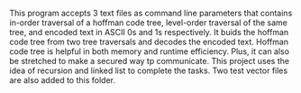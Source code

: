 This program accepts 3 text files as command line parameters that contains in-order traversal of a hoffman code tree, level-order traversal of the same tree, and encoded text in ASCII 0s and 1s respectively.
It buids the hoffman code tree from two tree traversals and decodes the encoded text. Hoffman code tree  is helpful in both memory and runtime efficiency. Plus, it can also be stretched to make a secured way tp communicate. This project uses the idea of recursion and linked list to complete the tasks. 
Two test vector files are also added to this folder. 

